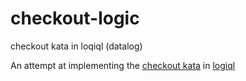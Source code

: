 # checkout-logic
checkout kata in loqiql (datalog)

An attempt at implementing the [checkout kata](http://codekata.com/kata/kata09-back-to-the-checkout/) in [logiql](http://www.logicblox.com/technology/)
